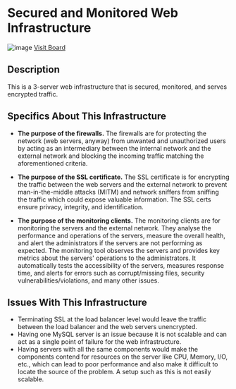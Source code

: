 # Secured and Monitored Web Infrastructure
![image](https://user-images.githubusercontent.com/106776383/206898536-2f4a6512-ed6f-4874-bf2f-1492882b64b2.png)
[Visit Board](https://miro.com/app/board/uXjVOfNFwbY=/)
## Description
This is a 3-server web infrastructure that is secured, monitored, and serves encrypted traffic.

## Specifics About This Infrastructure
* __The purpose of the firewalls.__
The firewalls are for protecting the network (web servers, anyway) from unwanted and unauthorized users by acting as an intermediary between the internal network and the external network and blocking the incoming traffic matching the aforementioned criteria.

* __The purpose of the SSL certificate.__
The SSL certificate is for encrypting the traffic between the web servers and the external network to prevent man-in-the-middle attacks (MITM) and network sniffers from sniffing the traffic which could expose valuable information. The SSL certs ensure privacy, integrity, and identification.

* __The purpose of the monitoring clients.__
The monitoring clients are for monitoring the servers and the external network. They analyse the performance and operations of the servers, measure the overall health, and alert the administrators if the servers are not performing as expected. The monitoring tool observes the servers and provides key metrics about the servers' operations to the administrators. It automatically tests the accessibility of the servers, measures response time, and alerts for errors such as corrupt/missing files, security vulnerabilities/violations, and many other issues.

## Issues With This Infrastructure
* Terminating SSL at the load balancer level would leave the traffic between the load balancer and the web servers unencrypted.
* Having one MySQL server is an issue because it is not scalable and can act as a single point of failure for the web infrastructure.
* Having servers with all the same components would make the components contend for resources on the server like CPU, Memory, I/O, etc., which can lead to poor performance and also make it difficult to locate the source of the problem. A setup such as this is not easily scalable.
